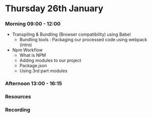# Thursday 26th January

### Morning 09:00 - 12:00
 
 - Transpiling & Bundling (Browser compatibility) using Babel 
    - Bundling tools : Packaging our processed code using webpack (intro)
 - Npm Workflow 
    - What is NPM 
    - Adding modules to our project
    - Package.json
    - Using 3rd part modules 

### Afternoon 13:00 - 16:15



### Resources



### Recording

